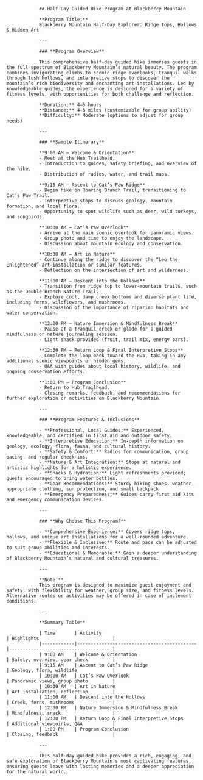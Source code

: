 
                ## Half-Day Guided Hike Program at Blackberry Mountain

                **Program Title:**  
                Blackberry Mountain Half-Day Explorer: Ridge Tops, Hollows & Hidden Art

                ---

                ### **Program Overview**

                This comprehensive half-day guided hike immerses guests in the full spectrum of Blackberry Mountain’s natural beauty. The program combines invigorating climbs to scenic ridge overlooks, tranquil walks through lush hollows, and interpretive stops to discover the mountain’s rich biodiversity and enchanting art installations. Led by knowledgeable guides, the experience is designed for a variety of fitness levels, with opportunities for both challenge and reflection.

                **Duration:** 4–5 hours  
                **Distance:** 4–6 miles (customizable for group ability)  
                **Difficulty:** Moderate (options to adjust for group needs)

                ---

                ### **Sample Itinerary**

                **9:00 AM – Welcome & Orientation**
                - Meet at the Hub Trailhead.
                - Introduction to guides, safety briefing, and overview of the hike.
                - Distribution of radios, water, and trail maps.

                **9:15 AM – Ascent to Cat’s Paw Ridge**
                - Begin hike on Roaring Branch Trail, transitioning to Cat’s Paw Trail.
                - Interpretive stops to discuss geology, mountain formation, and local flora.
                - Opportunity to spot wildlife such as deer, wild turkeys, and songbirds.

                **10:00 AM – Cat’s Paw Overlook**
                - Arrive at the main scenic overlook for panoramic views.
                - Group photo and time to enjoy the landscape.
                - Discussion about mountain ecology and conservation.

                **10:30 AM – Art in Nature**
                - Continue along the ridge to discover the “Leo the Enlightened” art installation or similar features.
                - Reflection on the intersection of art and wilderness.

                **11:00 AM – Descent into the Hollows**
                - Transition from ridge top to lower-mountain trails, such as the Double Branch Nature Trail.
                - Explore cool, damp creek bottoms and diverse plant life, including ferns, wildflowers, and mushrooms.
                - Discussion of the importance of riparian habitats and water conservation.

                **12:00 PM – Nature Immersion & Mindfulness Break**
                - Pause at a tranquil creek or glade for a guided mindfulness or nature journaling session.
                - Light snack provided (fruit, trail mix, energy bars).

                **12:30 PM – Return Loop & Final Interpretive Stops**
                - Complete the loop back toward the Hub, taking in any additional scenic viewpoints or hidden gems.
                - Q&A with guides about local history, wildlife, and ongoing conservation efforts.

                **1:00 PM – Program Conclusion**
                - Return to Hub Trailhead.
                - Closing remarks, feedback, and recommendations for further exploration or activities on Blackberry Mountain.

                ---

                ### **Program Features & Inclusions**

                - **Professional, Local Guides:** Experienced, knowledgeable, and certified in first aid and outdoor safety.
                - **Interpretive Education:** In-depth information on geology, ecology, flora, fauna, and cultural history.
                - **Safety & Comfort:** Radios for communication, group pacing, and regular check-ins.
                - **Nature & Art Integration:** Stops at natural and artistic highlights for a holistic experience.
                - **Snacks & Hydration:** Light refreshments provided; guests encouraged to bring water bottles.
                - **Gear Recommendations:** Sturdy hiking shoes, weather-appropriate clothing, sun protection, and small backpack.
                - **Emergency Preparedness:** Guides carry first aid kits and emergency communication devices.

                ---

                ### **Why Choose This Program?**

                - **Comprehensive Experience:** Covers ridge tops, hollows, and unique art installations for a well-rounded adventure.
                - **Flexible & Inclusive:** Route and pace can be adjusted to suit group abilities and interests.
                - **Educational & Memorable:** Gain a deeper understanding of Blackberry Mountain’s natural and cultural treasures.

                ---

                **Note:**  
                This program is designed to maximize guest enjoyment and safety, with flexibility for weather, group size, and fitness levels. Alternative routes or activities may be offered in case of inclement conditions.

                ---

                **Summary Table**

                | Time       | Activity                                   | Highlights                           |
                |------------|--------------------------------------------|--------------------------------------|
                | 9:00 AM    | Welcome & Orientation                      | Safety, overview, gear check         |
                | 9:15 AM    | Ascent to Cat’s Paw Ridge                  | Geology, flora, wildlife             |
                | 10:00 AM   | Cat’s Paw Overlook                         | Panoramic views, group photo         |
                | 10:30 AM   | Art in Nature                              | Art installation, reflection         |
                | 11:00 AM   | Descent into the Hollows                   | Creek, ferns, mushrooms              |
                | 12:00 PM   | Nature Immersion & Mindfulness Break       | Mindfulness, snack                   |
                | 12:30 PM   | Return Loop & Final Interpretive Stops     | Additional viewpoints, Q&A           |
                | 1:00 PM    | Program Conclusion                         | Closing, feedback                    |

                ---

                This half-day guided hike provides a rich, engaging, and safe exploration of Blackberry Mountain’s most captivating features, ensuring guests leave with lasting memories and a deeper appreciation for the natural world.
            